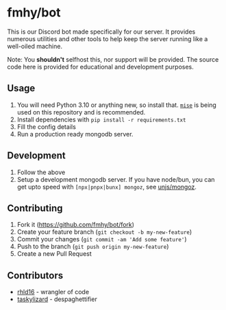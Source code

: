 # fmhy/bot

This is our Discord bot made specifically for our server. It provides numerous utilities and other tools to help keep the server running like a well-oiled machine.

Note: You **shouldn't** selfhost this, nor support will be provided. The source code here is provided for educational and development purposes.

## Usage

1. You will need Python 3.10 or anything new, so install that. [`mise`](https://github.com/jdx/mise) is being used on this repository and is recommended.
2. Install dependencies with `pip install -r requirements.txt`
3. Fill the config details
4. Run a production ready mongodb server.

## Development

1. Follow the above
2. Setup a development mongodb server. If you have node/bun, you can get upto speed with `[npx|pnpx|bunx] mongoz`, see [unjs/mongoz](https://github.com/unjs/mongoz).

## Contributing

1. Fork it (<https://github.com/fmhy/bot/fork>)
2. Create your feature branch (`git checkout -b my-new-feature`)
3. Commit your changes (`git commit -am 'Add some feature'`)
4. Push to the branch (`git push origin my-new-feature`)
5. Create a new Pull Request

## Contributors

- [rhld16](https://github.com/rhld16) - wrangler of code
- [taskylizard](https://github.com/taskylizard) - despaghettifier
